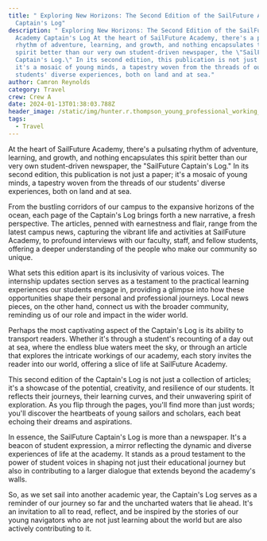```yaml
---
title: " Exploring New Horizons: The Second Edition of the SailFuture Academy
  Captain's Log"
description: " Exploring New Horizons: The Second Edition of the SailFuture
  Academy Captain's Log At the heart of SailFuture Academy, there's a pulsating
  rhythm of adventure, learning, and growth, and nothing encapsulates this
  spirit better than our very own student-driven newspaper, the \"SailFuture
  Captain's Log.\" In its second edition, this publication is not just a paper;
  it's a mosaic of young minds, a tapestry woven from the threads of our
  students' diverse experiences, both on land and at sea."
author: Camron Reynolds
category: Travel
crew: Crew A
date: 2024-01-13T01:38:03.788Z
header_image: /static/img/hunter.r.thompson_young_professional_working_on_laptop_in_studi_dbb10f84-95bc-4977-bbf9-acef7586f058.webp
tags:
  - Travel
---
```

At the heart of SailFuture Academy, there's a pulsating rhythm of adventure, learning, and growth, and nothing encapsulates this spirit better than our very own student-driven newspaper, the "SailFuture Captain's Log." In its second edition, this publication is not just a paper; it's a mosaic of young minds, a tapestry woven from the threads of our students' diverse experiences, both on land and at sea.

From the bustling corridors of our campus to the expansive horizons of the ocean, each page of the Captain's Log brings forth a new narrative, a fresh perspective. The articles, penned with earnestness and flair, range from the latest campus news, capturing the vibrant life and activities at SailFuture Academy, to profound interviews with our faculty, staff, and fellow students, offering a deeper understanding of the people who make our community so unique.

What sets this edition apart is its inclusivity of various voices. The internship updates section serves as a testament to the practical learning experiences our students engage in, providing a glimpse into how these opportunities shape their personal and professional journeys. Local news pieces, on the other hand, connect us with the broader community, reminding us of our role and impact in the wider world.

Perhaps the most captivating aspect of the Captain's Log is its ability to transport readers. Whether it's through a student's recounting of a day out at sea, where the endless blue waters meet the sky, or through an article that explores the intricate workings of our academy, each story invites the reader into our world, offering a slice of life at SailFuture Academy.

This second edition of the Captain's Log is not just a collection of articles; it's a showcase of the potential, creativity, and resilience of our students. It reflects their journeys, their learning curves, and their unwavering spirit of exploration. As you flip through the pages, you'll find more than just words; you'll discover the heartbeats of young sailors and scholars, each beat echoing their dreams and aspirations.

In essence, the SailFuture Captain's Log is more than a newspaper. It's a beacon of student expression, a mirror reflecting the dynamic and diverse experiences of life at the academy. It stands as a proud testament to the power of student voices in shaping not just their educational journey but also in contributing to a larger dialogue that extends beyond the academy's walls.

So, as we set sail into another academic year, the Captain's Log serves as a reminder of our journey so far and the uncharted waters that lie ahead. It's an invitation to all to read, reflect, and be inspired by the stories of our young navigators who are not just learning about the world but are also actively contributing to it.